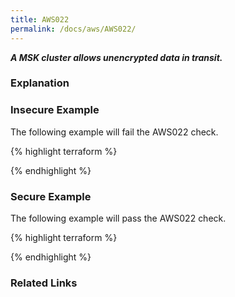 ```yaml
---
title: AWS022
permalink: /docs/aws/AWS022/
---
```


***A MSK cluster allows unencrypted data in transit.***

### Explanation






### Insecure Example

The following example will fail the AWS022 check.

{% highlight terraform %}



{% endhighlight %}



### Secure Example

The following example will pass the AWS022 check.

{% highlight terraform %}



{% endhighlight %}


### Related Links


